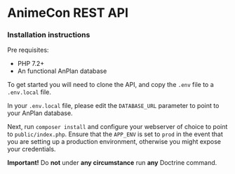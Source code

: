 # AnimeCon REST API
### Installation instructions
Pre requisites:
- PHP 7.2+
- An functional AnPlan database

To get started you will need to clone the API, and copy the `.env` file to a `.env.local` file.

In your `.env.local` file, please edit the `DATABASE_URL` parameter to point to your AnPlan database.

Next, run `composer install` and configure your webserver of choice to point to `public/index.php`.
Ensure that the `APP_ENV` is set to `prod` in the event that you are setting up a production environment, otherwise you might expose your credentials.

**Important!** Do **not** under **any circumstance** run **any** Doctrine command.